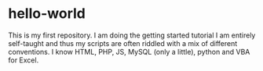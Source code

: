 # hello-world
This is my first repository. I am doing the getting started tutorial
I am entirely self-taught and thus my scripts are often riddled with a mix of different conventions.
I know HTML, PHP, JS, MySQL (only a little), python and VBA for Excel.

